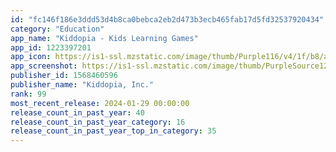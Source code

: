 ```yaml
---
id: "fc146f186e3ddd53d4b8ca0bebca2eb2d473b3ecb465fab17d5fd32537920434"
category: "Education"
app_name: "Kiddopia - Kids Learning Games"
app_id: 1223397201
app_icon: https://is1-ssl.mzstatic.com/image/thumb/Purple116/v4/1f/b8/a5/1fb8a537-0375-c3ef-1cd0-be1ac4e292df/AppIcon-0-0-1x_U007emarketing-0-7-0-85-220.png/1024x1024bb.png
app_screenshot: https://is1-ssl.mzstatic.com/image/thumb/PurpleSource126/v4/8f/ec/f9/8fecf96f-2ebf-6991-833e-592b5128edcc/95245162-d679-4b83-a64f-854d8581c4ce_IPhone.png/1242x2688bb.png
publisher_id: 1568460596
publisher_name: "Kiddopia, Inc."
rank: 99
most_recent_release: 2024-01-29 00:00:00
release_count_in_past_year: 40
release_count_in_past_year_category: 16
release_count_in_past_year_top_in_category: 35
---
```

